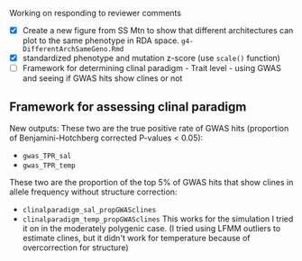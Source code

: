 Working on responding to reviewer comments

- [x] Create a new figure from SS Mtn to show that different architectures can plot to the same phenotype in RDA space. `g4-DifferentArchSameGeno.Rmd`
- [x] standardized phenotype and mutation z-score (use `scale()` function)
- [ ] Framework for determining clinal paradigm - Trait level - using GWAS and seeing if GWAS hits show clines or not

## Framework for assessing clinal paradigm

New outputs:
These two are the true positive rate of GWAS hits (proportion of Benjamini-Hotchberg corrected P-values < 0.05):
- `gwas_TPR_sal`
- `gwas_TPR_temp`

These two are the proportion of the top 5% of GWAS hits that show clines in allele frequency without structure correction:
- `clinalparadigm_sal_propGWASclines`
- `clinalparadigm_temp_propGWASclines`
This works for the simulation I tried it on in the moderately polygenic case. (I tried using LFMM outliers to estimate clines, but it didn't work for temperature because of overcorrection for structure)

